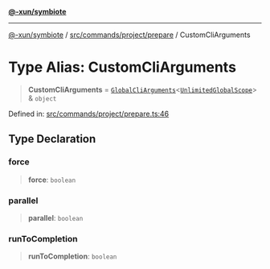 [**@-xun/symbiote**](../../../../../README.md)

***

[@-xun/symbiote](../../../../../README.md) / [src/commands/project/prepare](../README.md) / CustomCliArguments

# Type Alias: CustomCliArguments

> **CustomCliArguments** = [`GlobalCliArguments`](../../../../configure/type-aliases/GlobalCliArguments.md)\<[`UnlimitedGlobalScope`](../../../../configure/enumerations/UnlimitedGlobalScope.md)\> & `object`

Defined in: [src/commands/project/prepare.ts:46](https://github.com/Xunnamius/symbiote/blob/d58f752a47908197bf2e7050b119b5cca3d1f350/src/commands/project/prepare.ts#L46)

## Type Declaration

### force

> **force**: `boolean`

### parallel

> **parallel**: `boolean`

### runToCompletion

> **runToCompletion**: `boolean`
